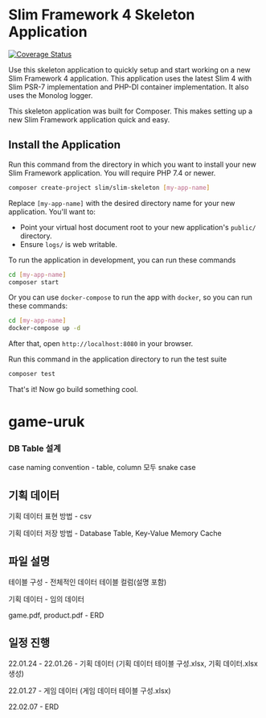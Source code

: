 # Slim Framework 4 Skeleton Application

[![Coverage Status](https://coveralls.io/repos/github/slimphp/Slim-Skeleton/badge.svg?branch=master)](https://coveralls.io/github/slimphp/Slim-Skeleton?branch=master)

Use this skeleton application to quickly setup and start working on a new Slim Framework 4 application. This application uses the latest Slim 4 with Slim PSR-7 implementation and PHP-DI container implementation. It also uses the Monolog logger.

This skeleton application was built for Composer. This makes setting up a new Slim Framework application quick and easy.

## Install the Application

Run this command from the directory in which you want to install your new Slim Framework application. You will require PHP 7.4 or newer.

```bash
composer create-project slim/slim-skeleton [my-app-name]
```

Replace `[my-app-name]` with the desired directory name for your new application. You'll want to:

* Point your virtual host document root to your new application's `public/` directory.
* Ensure `logs/` is web writable.

To run the application in development, you can run these commands 

```bash
cd [my-app-name]
composer start
```

Or you can use `docker-compose` to run the app with `docker`, so you can run these commands:
```bash
cd [my-app-name]
docker-compose up -d
```
After that, open `http://localhost:8080` in your browser.

Run this command in the application directory to run the test suite

```bash
composer test
```

That's it! Now go build something cool.


# game-uruk

### DB Table 설계

case naming convention - table, column 모두 snake case

## 기획 데이터

기획 데이터 표현 방법 - csv

기획 데이터 저장 방법 - Database Table, Key-Value Memory Cache


## 파일 설명

테이블 구성 - 전체적인 데이터 테이블 컬럼(설명 포함)

기획 데이터 - 임의 데이터

game.pdf, product.pdf - ERD

## 일정 진행

22.01.24 - 22.01.26 - 기획 데이터 (기획 데이터 테이블 구성.xlsx, 기획 데이터.xlsx 생성)

22.01.27 - 게임 데이터 (게임 데이터 테이블 구성.xlsx)

22.02.07 - ERD
